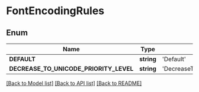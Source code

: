 # FontEncodingRules

## Enum
Name | Type | Value
------------ | ------------- | -------------
**DEFAULT** | **string** | 'Default'
**DECREASE_TO_UNICODE_PRIORITY_LEVEL** | **string** | 'DecreaseToUnicodePriorityLevel'


[[Back to Model list]](../README.md#documentation-for-models) [[Back to API list]](../README.md#documentation-for-api-endpoints) [[Back to README]](../README.md)


